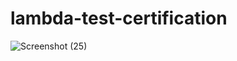 # lambda-test-certification

![Screenshot (25)](https://user-images.githubusercontent.com/85180620/124136679-9daf4a80-daa2-11eb-9399-c5a52e29724f.png)
